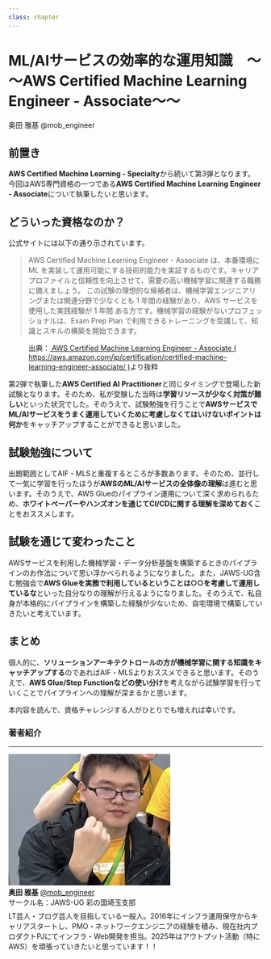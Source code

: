 ```yaml
---
class: chapter
---
```


# ML/AIサービスの効率的な運用知識　～～AWS Certified Machine Learning Engineer - Associate～～

<div class="flush-right">
奥田 雅基 @mob_engineer
</div>

## 前置き

**AWS Certified Machine Learning - Specialty**から続いて第3弾となります。
今回はAWS専門資格の一つである**AWS Certified Machine Learning Engineer - Associate**について執筆したいと思います。

## どういった資格なのか？

公式サイトには以下の通り示されています。

>AWS Certified Machine Learning Engineer - Associate は、本番環境に ML を実装して運用可能にする技術的能力を実証するものです。キャリアプロファイルと信頼性を向上させて、需要の高い機械学習に関連する職務に備えましょう。
>この試験の理想的な候補者は、機械学習エンジニアリングまたは関連分野で少なくとも 1 年間の経験があり、AWS サービスを使用した実践経験が 1 年間 ある方です。機械学習の経験がないプロフェッショナルは、Exam Prep Plan で利用できるトレーニングを受講して、知識とスキルの構築を開始できます。

<figure><figcaption>出典：<a href="https://aws.amazon.com/jp/certification/certified-machine-learning-engineer-associate/"> AWS Certified Machine Learning Engineer - Associate ( https://aws.amazon.com/jp/certification/certified-machine-learning-engineer-associate/ )</a>より抜粋</figcaption></figure>

第2弾で執筆した**AWS Certified AI Practitioner**と同じタイミングで登場した新試験となります。そのため、私が受験した当時は**学習リソースが少なく対策が難しい**といった状況でした。そのうえで、試験勉強を行うことで**AWSサービスでML/AIサービスをうまく運用していくために考慮しなくてはいけないポイントは何か**をキャッチアップすることができると思いました。

## 試験勉強について

出題範囲としてAIF・MLSと重複するところが多数あります。そのため、並行して一気に学習を行ったほうが**AWSのML/AIサービスの全体像の理解**は進むと思います。そのうえで、AWS Glueのパイプライン運用について深く求められるため、**ホワイトペーパーやハンズオンを通じてCI/CDに関する理解を深めておく**ことをおススメします。

## 試験を通じて変わったこと

AWSサービスを利用した機械学習・データ分析基盤を構築するときのパイプラインのお作法について思い浮かべられるようになりました。また、JAWS-UG含む勉強会で**AWS Glueを実務で利用しているということは○○を考慮して運用しているな**といった自分なりの理解が行えるようになりました。そのうえで、私自身が本格的にパイプラインを構築した経験が少ないため、自宅環境で構築していきたいと考えています。

## まとめ

個人的に、**ソリューションアーキテクトロールの方が機械学習に関する知識をキャッチアップする**のであればAIF・MLSよりおススメできると思います。そのうえで、**AWS Glue/Step Functionなどの使い分け**を考えながら試験学習を行っていくことでパイプラインへの理解が深まるかと思います。

本内容を読んで、資格チャレンジする人がひとりでも増えれば幸いです。

### 著者紹介

---

<div class="author-profile">
    <img src="images/mobengineer.png">
    <div>
        <div>
            <b>奥田 雅基</b>
            <a href="https://x.com/mob_engineer">@mob_engineer</a>
        </div>
        <div>
            サークル名：JAWS-UG 彩の国埼玉支部
        </div>
    </div>
</div>
<p style="margin-top: 0.5em; margin-bottom: 2em;">
LT芸人・ブログ芸人を目指している一般人。2016年にインフラ運用保守からキャリアスタートし、PMO・ネットワークエンジニアの経験を積み、現在社内プロダクトPJにてインフラ・Web開発を担当。2025年はアウトプット活動（特にAWS）を頑張っていきたいと思っています！！
</p>